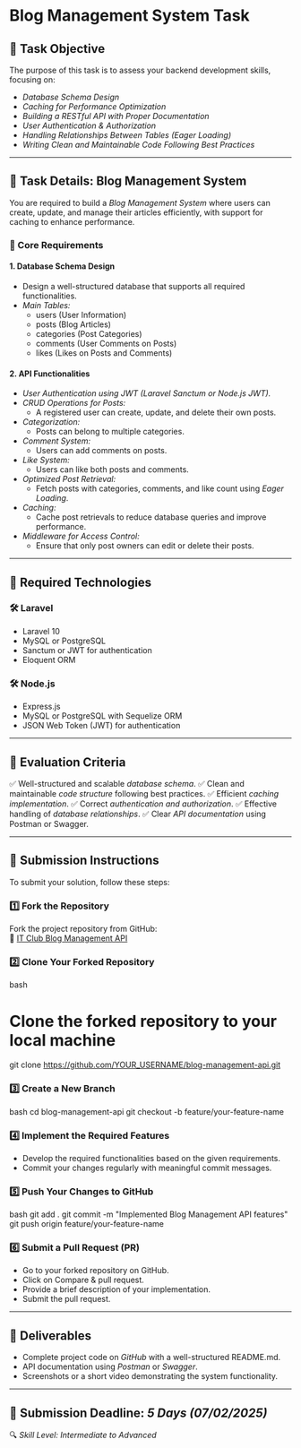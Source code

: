 # Blog Management System Task

## 📌 Task Objective
The purpose of this task is to assess your backend development skills, focusing on:
- *Database Schema Design*
- *Caching for Performance Optimization*
- *Building a RESTful API with Proper Documentation*
- *User Authentication & Authorization*
- *Handling Relationships Between Tables (Eager Loading)*
- *Writing Clean and Maintainable Code Following Best Practices*

---

## 🔹 Task Details: Blog Management System
You are required to build a *Blog Management System* where users can create, update, and manage their articles efficiently, with support for caching to enhance performance.

### 📌 Core Requirements

#### 1. Database Schema Design
- Design a well-structured database that supports all required functionalities.
- *Main Tables:*
  - users (User Information)
  - posts (Blog Articles)
  - categories (Post Categories)
  - comments (User Comments on Posts)
  - likes (Likes on Posts and Comments)

#### 2. API Functionalities
- *User Authentication using JWT (Laravel Sanctum or Node.js JWT).*
- *CRUD Operations for Posts:*
  - A registered user can create, update, and delete their own posts.
- *Categorization:*
  - Posts can belong to multiple categories.
- *Comment System:*
  - Users can add comments on posts.
- *Like System:*
  - Users can like both posts and comments.
- *Optimized Post Retrieval:*
  - Fetch posts with categories, comments, and like count using *Eager Loading*.
- *Caching:*
  - Cache post retrievals to reduce database queries and improve performance.
- *Middleware for Access Control:*
  - Ensure that only post owners can edit or delete their posts.

---

## 📌 Required Technologies

### 🛠 Laravel
- Laravel 10
- MySQL or PostgreSQL
- Sanctum or JWT for authentication
- Eloquent ORM

### 🛠 Node.js
- Express.js
- MySQL or PostgreSQL with Sequelize ORM
- JSON Web Token (JWT) for authentication

---

## 📌 Evaluation Criteria
✅ Well-structured and scalable *database schema*.
✅ Clean and maintainable *code structure* following best practices.
✅ Efficient *caching implementation*.
✅ Correct *authentication and authorization*.
✅ Effective handling of *database relationships*.
✅ Clear *API documentation* using Postman or Swagger.

---

## 📌 Submission Instructions
To submit your solution, follow these steps:

### 1️⃣ Fork the Repository
Fork the project repository from GitHub:  
🔗 [IT Club Blog Management API](https://github.com/IT-Club-Workspace/blog-management-api.git)

### 2️⃣ Clone Your Forked Repository
bash
# Clone the forked repository to your local machine
git clone https://github.com/YOUR_USERNAME/blog-management-api.git


### 3️⃣ Create a New Branch
bash
cd blog-management-api
git checkout -b feature/your-feature-name


### 4️⃣ Implement the Required Features
- Develop the required functionalities based on the given requirements.
- Commit your changes regularly with meaningful commit messages.

### 5️⃣ Push Your Changes to GitHub
bash
git add .
git commit -m "Implemented Blog Management API features"
git push origin feature/your-feature-name


### 6️⃣ Submit a Pull Request (PR)
- Go to your forked repository on GitHub.
- Click on Compare & pull request.
- Provide a brief description of your implementation.
- Submit the pull request.

---

## 📌 Deliverables
- Complete project code on *GitHub* with a well-structured README.md.
- API documentation using *Postman* or *Swagger*.
- Screenshots or a short video demonstrating the system functionality.

---

## 🎯 Submission Deadline: *5 Days (07/02/2025)*
🔍 *Skill Level: Intermediate to Advanced*
